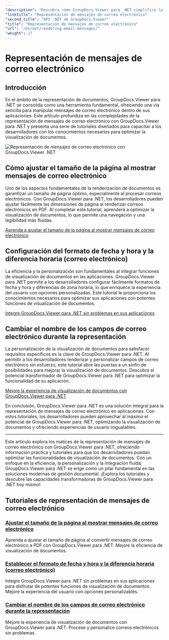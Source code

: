 ```yaml
---
"description": "Descubra cómo GroupDocs.Viewer para .NET simplifica la conversión de correos electrónicos a PDF. Aprenda a ajustar el tamaño de página, configurar el formato de fecha y hora y renombrar campos de forma eficiente."
"linktitle": "Representación de mensajes de correo electrónico"
"second_title": "API .NET de GroupDocs.Viewer"
"title": "Representación de mensajes de correo electrónico"
"url": "/es/net/rendering-email-messages/"
"weight": 27
---
```


# Representación de mensajes de correo electrónico

## Introducción

En el ámbito de la representación de documentos, GroupDocs.Viewer para .NET se consolida como una herramienta fundamental, ofreciendo una vía sencilla para manipular mensajes de correo electrónico dentro de sus aplicaciones. Este artículo profundiza en las complejidades de la representación de mensajes de correo electrónico con GroupDocs.Viewer para .NET y presenta una serie de tutoriales diseñados para capacitar a los desarrolladores con los conocimientos necesarios para optimizar la visualización de documentos.

![Representación de mensajes de correo electrónico con GroupDocs.Viewer .NET](/viewer/rendering-email-messages/image.png)

## Cómo ajustar el tamaño de la página al mostrar mensajes de correo electrónico

Uno de los aspectos fundamentales de la renderización de documentos es garantizar un tamaño de página óptimo, especialmente al procesar correos electrónicos. Con GroupDocs.Viewer para .NET, los desarrolladores pueden ajustar fácilmente las dimensiones de página al renderizar correos electrónicos en PDF. Al completar este tutorial, aprenderá a optimizar la visualización de documentos, lo que permite una navegación y una legibilidad más fluidas.

[Aprenda a ajustar el tamaño de la página al mostrar mensajes de correo electrónico](./adjust-page-size-email/)

## Configuración del formato de fecha y hora y la diferencia horaria (correo electrónico)

La eficiencia y la personalización son fundamentales al integrar funciones de visualización de documentos en las aplicaciones. GroupDocs.Viewer para .NET permite a los desarrolladores configurar fácilmente formatos de fecha y hora y diferencias de zona horaria, lo que enriquece la experiencia del usuario con opciones personalizadas. Este tutorial le proporciona los conocimientos necesarios para optimizar sus aplicaciones con potentes funciones de visualización de documentos.

[Integre GroupDocs.Viewer para .NET sin problemas en sus aplicaciones](./set-date-time-format-offset-email/)

## Cambiar el nombre de los campos de correo electrónico durante la representación

La personalización de la visualización de documentos para satisfacer requisitos específicos es la clave de GroupDocs.Viewer para .NET. Al permitir a los desarrolladores renderizar y personalizar campos de correo electrónico sin esfuerzo, este tutorial abre las puertas a un sinfín de posibilidades para mejorar la visualización de documentos. Descubra el potencial transformador de GroupDocs.Viewer para .NET para optimizar la funcionalidad de su aplicación.

[Mejore la experiencia de visualización de documentos con GroupDocs.Viewer para .NET](./rename-email-fields/)

En conclusión, GroupDocs.Viewer para .NET es una solución integral para la representación de mensajes de correo electrónico en aplicaciones. Con estos tutoriales, los desarrolladores pueden aprovechar al máximo el potencial de GroupDocs.Viewer para .NET, optimizando la visualización de documentos y ofreciendo experiencias de usuario inigualables.

--- 

Este artículo explora los matices de la representación de mensajes de correo electrónico con GroupDocs.Viewer para .NET, ofreciendo información práctica y tutoriales para que los desarrolladores puedan optimizar las funcionalidades de visualización de documentos. Con un enfoque en la eficiencia, la personalización y la integración fluida, GroupDocs.Viewer para .NET se erige como un pilar fundamental en las soluciones modernas de gestión documental. ¡Explora los tutoriales y descubre las capacidades transformadoras de GroupDocs.Viewer para .NET hoy mismo!
## Tutoriales de representación de mensajes de correo electrónico
### [Ajustar el tamaño de la página al mostrar mensajes de correo electrónico](./adjust-page-size-email/)
Aprenda a ajustar el tamaño de página al convertir mensajes de correo electrónico a PDF con GroupDocs.Viewer para .NET. Mejore la eficiencia de visualización de documentos.
### [Establecer el formato de fecha y hora y la diferencia horaria (correo electrónico)](./set-date-time-format-offset-email/)
Integre GroupDocs.Viewer para .NET sin problemas en sus aplicaciones para disfrutar de potentes funciones de visualización de documentos. Mejore la experiencia del usuario con opciones personalizables.
### [Cambiar el nombre de los campos de correo electrónico durante la representación](./rename-email-fields/)
Mejore la experiencia de visualización de documentos con GroupDocs.Viewer para .NET. Procese y personalice correos electrónicos sin problemas.